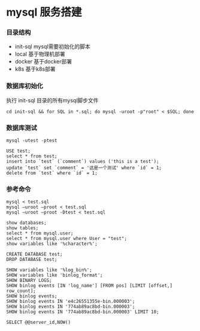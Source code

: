 # mysql 服务搭建

### 目录结构
- init-sql   mysql需要初始化的脚本
- local      基于物理机部署
- docker     基于docker部署
- k8s        基于k8s部署

### 数据库初始化
执行 init-sql 目录的所有mysql脚步文件
```shell
cd init-sql && for SQL in *.sql; do mysql -uroot -p"root" < $SQL; done
```

### 数据库测试
```shell
mysql -utest -ptest
```
```mysql
USE test;
select * from test;
insert into `test` (`comment`) values ('this is a test');
update `test` set `comment` = '这是一个测试' where `id` = 1;
delete from `test` where `id` = 1;
```

### 参考命令
```shell
mysql < test.sql
mysql –uroot –proot < test.sql
mysql –uroot –proot -Dtest < test.sql
```
```mysql
show databases;
show tables;
select * from mysql.user;
select * from mysql.user where User = "test";
show variables like '%character%';

CREATE DATABASE test;
DROP DATABASE test;

SHOW variables like '%log_bin%';
SHOW variables like 'binlog_format';
SHOW BINARY LOGS;
SHOW binlog events [IN 'log_name'] [FROM pos] [LIMIT [offset,] row_count];
SHOW binlog events;
SHOW binlog events IN 'e4c26551355e-bin.000003';
SHOW binlog events IN '774ab89ac8bd-bin.000003';
SHOW binlog events IN '774ab89ac8bd-bin.000003' LIMIT 10;

SELECT @@server_id,NOW()

```